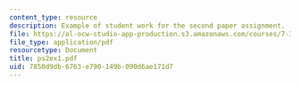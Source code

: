 ```yaml
---
content_type: resource
description: Example of student work for the second paper assignment.
file: https://ol-ocw-studio-app-production.s3.amazonaws.com/courses/7-343-photosynthesis-life-from-light-fall-2006/7850d9db6763e790149b090d6ae171d7_ps2ex1.pdf
file_type: application/pdf
resourcetype: Document
title: ps2ex1.pdf
uid: 7850d9db-6763-e790-149b-090d6ae171d7
---
```

